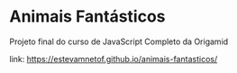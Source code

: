 # Animais Fantásticos
Projeto final do curso de JavaScript Completo da Origamid

link: https://estevamnetof.github.io/animais-fantasticos/
